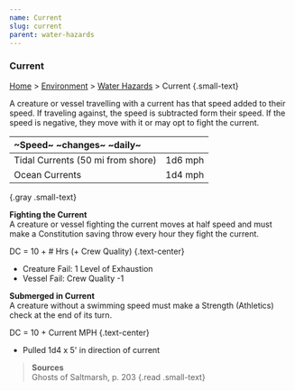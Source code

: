 ```yaml
---
name: Current
slug: current
parent: water-hazards
---
```

### Current
[Home](dm-operations-center) > [Environment](environment) > [Water Hazards](water-hazards) > Current {.small-text}

A creature or vessel travelling with a current has that speed added to their speed. If traveling against, the speed is subtracted form their speed. If the speed is negative, they move with it or may opt to fight the current.

| ~Speed~ ~changes~ ~daily~         |         |
| :-------------------------------- | ------: |
| Tidal Currents (50 mi from shore) | 1d6 mph |
| Ocean Currents                    | 1d4 mph |
{.gray .small-text}

**Fighting the Current**<br/>
A creature or vessel fighting the current moves at half speed and must make a Constitution saving throw every hour they fight the current.

DC = 10 + # Hrs (+ Crew Quality) {.text-center}

- Creature Fail: 1 Level of Exhaustion
- Vessel Fail: Crew Quality -1

**Submerged in Current**<br/>
A creature without a swimming speed must make a Strength (Athletics) check at the end of its turn.

DC = 10 + Current MPH {.text-center}

- Pulled 1d4 x 5' in direction of current

> **Sources** <br/>
> Ghosts of Saltmarsh, p. 203
{.read .small-text}
